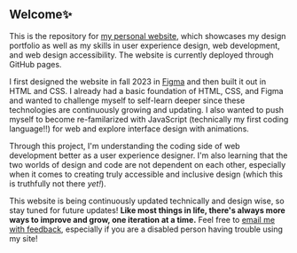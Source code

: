 ## Welcome✨
This is the repository for [my personal website](https://sissizhu.com), which showcases my design portfolio as well as my skills in user experience design, web development, and web design accessibility. The website is currently deployed through GitHub pages.

I first designed the website in fall 2023 in [Figma](https://www.figma.com/file/aGnxOnftLqZac9MUl4j80i/website?type=design&node-id=1%3A3&mode=design&t=q3U8uyM93M6HNRMC-1) and then built it out in HTML and CSS. I already had a basic foundation of HTML, CSS, and Figma and wanted to challenge myself to self-learn deeper since these technologies are continuously growing and updating. I also wanted to push myself to become re-familarized with JavaScript (technically my first coding language!!) for web and explore interface design with animations.

Through this project, I'm understanding the coding side of web development better as a user experience designer. I'm also learning that the two worlds of design and code are not dependent on each other, especially when it comes to creating truly accessible and inclusive design (which this is truthfully not there *yet!*).

This website is being continuously updated technically and design wise, so stay tuned for future updates! **Like most things in life, there's always more ways to improve and grow, one iteration at a time.** Feel free to [email me with feedback](mailto:sissizhu12@gmail.com), especially if you are a disabled person having trouble using my site!

